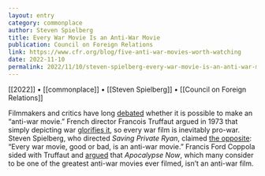```yaml
---
layout: entry
category: commonplace
author: Steven Spielberg
title: Every War Movie Is an Anti-War Movie
publication: Council on Foreign Relations
link: https://www.cfr.org/blog/five-anti-war-movies-worth-watching
date: 2022-11-10
permalink: 2022/11/10/steven-spielberg-every-war-movie-is-an-anti-war-movie
---
```


[[2022]] • [[commonplace]] • [[Steven Spielberg]] • [[Council on Foreign Relations]]

Filmmakers and critics have long [debated](https://www.bbc.com/culture/article/20140710-can-a-film-be-truly-anti-war) whether it is possible to make an “anti-war movie.” French director Francois Truffaut argued in 1973 that simply depicting war [glorifies it](https://www.theringer.com/movies/2020/1/29/21112768/war-movies-1917-dunkirk-saving-private-ryan-apocalypse-now), so every war film is inevitably pro-war. Steven Spielberg, who directed *Saving Private Ryan*, claimed [the opposite](https://www.theatlantic.com/entertainment/archive/2014/01/-em-lone-survivor-em-s-takeaway-every-war-movie-is-a-pro-war-movie/282812/): “Every war movie, good or bad, is an anti-war movie.” Francis Ford Coppola sided with Truffaut and [argued](https://www.theguardian.com/film/2019/aug/09/francis-ford-coppola-apocalypse-now-is-not-an-anti-war-film) that *Apocalypse Now*, which many consider to be one of the greatest anti-war movies ever filmed, isn’t an anti-war film.
